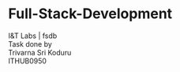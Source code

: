 # Full-Stack-Development
I&amp;T Labs | fsdb <br>
Task done by <br>Trivarna Sri Koduru<br>ITHUB0950
